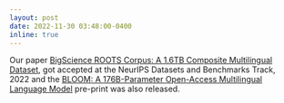 ```yaml
---
layout: post
date: 2022-11-30 03:48:00-0400
inline: true
---
```


Our paper [BigScience ROOTS Corpus: A 1.6TB Composite Multilingual Dataset](https://openreview.net/forum?id=UoEw6KigkUn), got accepted at the NeurIPS Datasets and Benchmarks Track, 2022 and the [BLOOM: A 176B-Parameter Open-Access Multilingual Language Model](https://arxiv.org/abs/2211.05100) pre-print was also released.